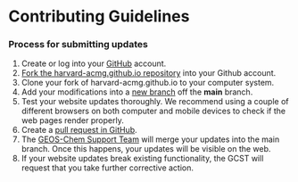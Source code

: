 # Contributing Guidelines

### Process for submitting updates
  1. Create or log into your [GitHub](https://github.com/) account.
  2. [Fork the harvard-acmg.github.io repository](https://help.github.com/articles/fork-a-repo/) into your Github account.
  3. Clone your fork of harvard-acmg.github.io to your computer system.
  4. Add your modifications into a [new branch](https://git-scm.com/book/en/v2/Git-Branching-Branches-in-a-Nutshell) off the **main** branch.
  5. Test your website updates thoroughly.  We recommend using a couple of different browsers on both computer and mobile devices to check  if the web pages render properly.
  6. Create a [pull request in GitHub](https://help.github.com/articles/creating-a-pull-request/).
  7. The [GEOS-Chem Support Team](https://geoschem.github.io/support-team.html) will merge your updates into the main branch.  Once this happens, your updates will be visible on the web.
  8. If your website updates break existing functionality, the GCST will request that you take further corrective action.